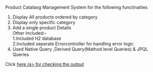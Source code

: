 Product Catalaog Management System for the following functinaities<br>
1. Display All products ordered by category<br>
2. Display only specific category<br>
3. Add a single product Details<br>
Other Included:-<br>
1.Included H2 database<br>
2.Included seperate Errorcontroller for handling error logic <br>
3. Used Native Query ,Derived Query(Mathod level Queries) & JPQL Queries

Click <a href="" alt="deployed Url">here /a> for checking the output

